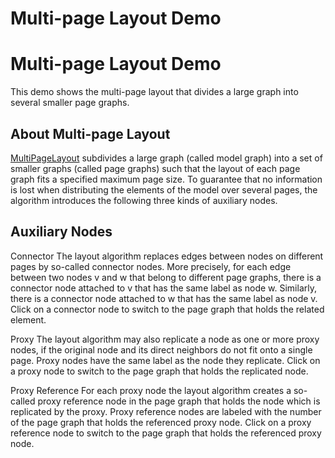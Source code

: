 <!--
 //////////////////////////////////////////////////////////////////////////////
 // @license
 // This file is part of yFiles for HTML 2.6.0.3.
 // Use is subject to license terms.
 //
 // Copyright (c) 2000-2024 by yWorks GmbH, Vor dem Kreuzberg 28,
 // 72070 Tuebingen, Germany. All rights reserved.
 //
 //////////////////////////////////////////////////////////////////////////////
-->
# Multi-page Layout Demo

# Multi-page Layout Demo

This demo shows the multi-page layout that divides a large graph into several smaller page graphs.

## About Multi-page Layout

[MultiPageLayout](https://docs.yworks.com/yfileshtml/#/api/MultiPageLayout) subdivides a large graph (called model graph) into a set of smaller graphs (called page graphs) such that the layout of each page graph fits a specified maximum page size. To guarantee that no information is lost when distributing the elements of the model over several pages, the algorithm introduces the following three kinds of auxiliary nodes.

## Auxiliary Nodes

Connector The layout algorithm replaces edges between nodes on different pages by so-called connector nodes. More precisely, for each edge between two nodes v and w that belong to different page graphs, there is a connector node attached to v that has the same label as node w. Similarly, there is a connector node attached to w that has the same label as node v. Click on a connector node to switch to the page graph that holds the related element.

Proxy The layout algorithm may also replicate a node as one or more proxy nodes, if the original node and its direct neighbors do not fit onto a single page. Proxy nodes have the same label as the node they replicate. Click on a proxy node to switch to the page graph that holds the replicated node.

Proxy Reference For each proxy node the layout algorithm creates a so-called proxy reference node in the page graph that holds the node which is replicated by the proxy. Proxy reference nodes are labeled with the number of the page graph that holds the referenced proxy node. Click on a proxy reference node to switch to the page graph that holds the referenced proxy node.
